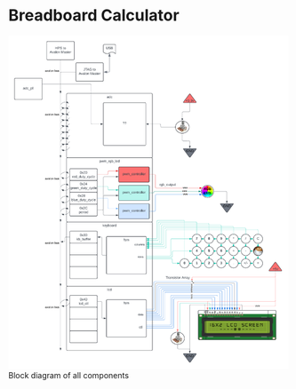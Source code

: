 # Breadboard Calculator

<img src="../docs/assets/final_project_hw.png">
Block diagram of all components
